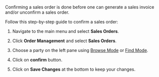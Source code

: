 Confirming a sales order is done before one can generate a sales invoice and/or unconfirm a sales order.

Follow this step-by-step guide to confirm a sales order:

1. Navigate to the main menu and select **Sales Orders**.

2. Click **Order Management** and select **Sales Orders**. 

3. Choose a party on the left pane using [Browse Mode](Browse%20Mode.md) or [Find Mode](Find%20Mode.md). 

4. Click on **confirm** button.

5. Click on **Save Changes** at the bottom to keep your changes. 

